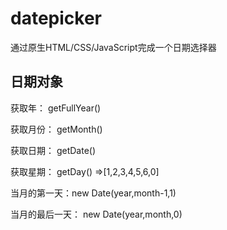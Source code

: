 # datepicker
通过原生HTML/CSS/JavaScript完成一个日期选择器



## 日期对象
获取年： getFullYear()

获取月份： getMonth()  

获取日期： getDate()

获取星期： getDay() =>[1,2,3,4,5,6,0]

当月的第一天：new Date(year,month-1,1)

当月的最后一天： new Date(year,month,0)
